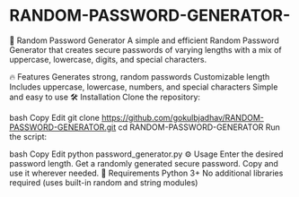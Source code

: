 # RANDOM-PASSWORD-GENERATOR-
🚀 Random Password Generator
A simple and efficient Random Password Generator that creates secure passwords of varying lengths with a mix of uppercase, lowercase, digits, and special characters.

🔥 Features
Generates strong, random passwords
Customizable length
Includes uppercase, lowercase, numbers, and special characters
Simple and easy to use
🛠 Installation
Clone the repository:

bash
Copy
Edit
git clone https://github.com/gokulbjadhav/RANDOM-PASSWORD-GENERATOR.git
cd RANDOM-PASSWORD-GENERATOR
Run the script:

bash
Copy
Edit
python password_generator.py
⚙️ Usage
Enter the desired password length.
Get a randomly generated secure password.
Copy and use it wherever needed.
📌 Requirements
Python 3+
No additional libraries required (uses built-in random and string modules)


